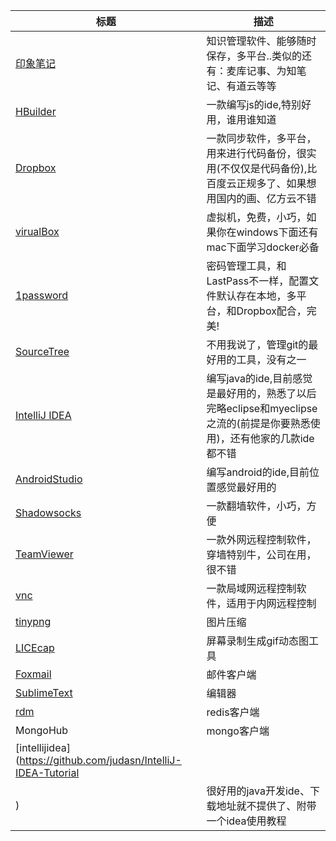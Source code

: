 |标题|描述|
|---|---|
|[印象笔记](https://www.yinxiang.com/)|知识管理软件、能够随时保存，多平台..类似的还有：麦库记事、为知笔记、有道云等等|
|[HBuilder](http://www.dcloud.io/)|一款编写js的ide,特别好用，谁用谁知道|
|[Dropbox](https://www.dropbox.com/)|一款同步软件，多平台，用来进行代码备份，很实用(不仅仅是代码备份),比百度云正规多了、如果想用国内的画、亿方云不错|
|[virualBox](https://www.virtualbox.org/)|虚拟机，免费，小巧，如果你在windows下面还有mac下面学习docker必备|
|[1password](https://agilebits.com/onepassword)|密码管理工具，和LastPass不一样，配置文件默认存在本地，多平台，和Dropbox配合，完美!|
|[SourceTree](https://www.sourcetreeapp.com/)|不用我说了，管理git的最好用的工具，没有之一|
|[IntelliJ IDEA](https://www.jetbrains.com/idea/)|编写java的ide,目前感觉是最好用的，熟悉了以后完略eclipse和myeclipse之流的(前提是你要熟悉使用)，还有他家的几款ide都不错|
|[AndroidStudio](http://www.android-studio.org/)|编写android的ide,目前位置感觉最好用的|
|[Shadowsocks](https://shadowsocks.com/)|一款翻墙软件，小巧，方便|
|[TeamViewer](https://www.teamviewer.com/zhCN/index.aspx?pid=google.tv_exact.s.int&gclid=CKaA97qX0MkCFdcRvQodQ9wGsQ)|一款外网远程控制软件，穿墙特别牛，公司在用，很不错|
|[vnc](https://www.realvnc.com/)|一款局域网远程控制软件，适用于内网远程控制|
|[tinypng](https://tinypng.com/)|图片压缩|
|[LICEcap](http://www.cockos.com/licecap/)|屏幕录制生成gif动态图工具|
|[Foxmail](http://www.foxmail.com/)|邮件客户端|
|[SublimeText](http://www.sublimetext.com/)|编辑器|
|[rdm](http://redisdesktop.com/)|redis客户端|
|MongoHub|mongo客户端|
|[intellijidea](https://github.com/judasn/IntelliJ-IDEA-Tutorial
)|很好用的java开发ide、下载地址就不提供了、附带一个idea使用教程|


